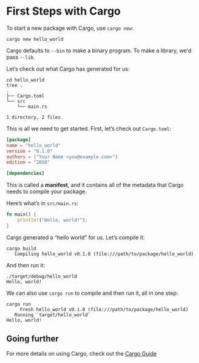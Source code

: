 # First Steps with Cargo

To start a new package with Cargo, use `cargo new`:

```console
cargo new hello_world
```

Cargo defaults to `--bin` to make a binary program. To make a library, we'd
pass `--lib`.

Let’s check out what Cargo has generated for us:

```console
cd hello_world
tree .
.
├── Cargo.toml
└── src
    └── main.rs

1 directory, 2 files
```

This is all we need to get started. First, let’s check out `Cargo.toml`:

```toml
[package]
name = "hello_world"
version = "0.1.0"
authors = ["Your Name <you@example.com>"]
edition = "2018"

[dependencies]
```

This is called a **manifest**, and it contains all of the metadata that Cargo
needs to compile your package.

Here’s what’s in `src/main.rs`:

```rust
fn main() {
    println!("Hello, world!");
}
```

Cargo generated a “hello world” for us. Let’s compile it:

```console
cargo build
   Compiling hello_world v0.1.0 (file:///path/to/package/hello_world)
```

And then run it:

```console
./target/debug/hello_world
Hello, world!
```

We can also use `cargo run` to compile and then run it, all in one step:

```console
cargo run
     Fresh hello_world v0.1.0 (file:///path/to/package/hello_world)
   Running `target/hello_world`
Hello, world!
```

## Going further

For more details on using Cargo, check out the [Cargo Guide](guide/index.html)
